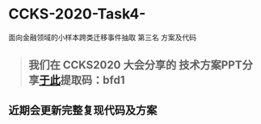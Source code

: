 # CCKS-2020-Task4-
面向金融领域的小样本跨类迁移事件抽取 第三名 方案及代码
> ## 我们在 CCKS2020 大会分享的 技术方案PPT分享[于此](链接：https://pan.baidu.com/s/1EXrN5KlmP2euEQpnzpp4gw)提取码：bfd1 
## 近期会更新完整复现代码及方案
